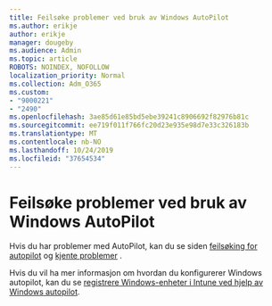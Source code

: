 ```yaml
---
title: Feilsøke problemer ved bruk av Windows AutoPilot
ms.author: erikje
author: erikje
manager: dougeby
ms.audience: Admin
ms.topic: article
ROBOTS: NOINDEX, NOFOLLOW
localization_priority: Normal
ms.collection: Adm_O365
ms.custom:
- "9000221"
- "2490"
ms.openlocfilehash: 3ae85d61e85bd5ebe39241c8906692f82976b81c
ms.sourcegitcommit: ee719f011f766fc20d23e935e98d7e33c326183b
ms.translationtype: MT
ms.contentlocale: nb-NO
ms.lasthandoff: 10/24/2019
ms.locfileid: "37654534"
---
```

# <a name="troubleshoot-issues-when-using-windows-autopilot"></a>Feilsøke problemer ved bruk av Windows AutoPilot

Hvis du har problemer med AutoPilot, kan du se siden [feilsøking for autopilot](https://docs.microsoft.com/windows/deployment/windows-autopilot/troubleshooting) og [kjente problemer](https://docs.microsoft.com/windows/deployment/windows-autopilot/known-issues) .

Hvis du vil ha mer informasjon om hvordan du konfigurerer Windows autopilot, kan du se [registrere Windows-enheter i Intune ved hjelp av Windows autopilot](https://docs.microsoft.com/intune/enrollment/enrollment-autopilot).

